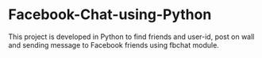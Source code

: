# Facebook-Chat-using-Python
This project is developed in Python to find friends and user-id, post on wall and sending message to Facebook friends using fbchat module.
